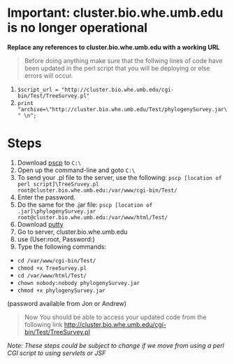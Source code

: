 # Important: cluster.bio.whe.umb.edu is no longer operational #

**Replace any references to cluster.bio.whe.umb.edu with a working URL**

> Before doing anything make sure that the follwing lines of code have been updated in the perl script that you will be deploying or else errors will occur.
  1. `$script_url = "http://cluster.bio.whe.umb.edu/cgi-bin/Test/TreeSurvey.pl"`
  1. `print "archive=\"http://cluster.bio.whe.umb.edu/Test/phylogenySurvey.jar\" \n";`

# Steps #
  1. Download [pscp](http://www.chiark.greenend.org.uk/~sgtatham/putty/download.html) to `C:\`
  1. Open up the command-line and goto `C:\`
  1. To send your .pl file to the server, use the following: `pscp [location of perl script]\TreeSruvey.pl root@cluster.bio.whe.umb.edu:/var/www/cgi-bin/Test/`
  1. Enter the password.
  1. Do the same for the .jar file: `pscp [location of .jar]\phylogenySurvey.jar root@cluster.bio.whe.umb.edu:/var/www/html/Test/`
  1. Download [putty](http://www.chiark.greenend.org.uk/~sgtatham/putty/download.html)
  1. Go to server, cluster.bio.whe.umb.edu
  1. use (User:root, Password:)
  1. Type the following commands:
  * `cd /var/www/cgi-bin/Test/`
  * `chmod +x TreeSurvey.pl`
  * `cd /var/www/html/Test/`
  * `chown nobody:nobody phylogenySurvey.jar`
  * `chmod +x phylogenySurvey.jar`

(password available from Jon or Andrew)

> Now You should be able to access your updated code from the following link http://cluster.bio.whe.umb.edu/cgi-bin/Test/TreeSurvey.pl

_Note: These steps could be subject to change if we move from using a perl CGI script to using servlets or JSF_